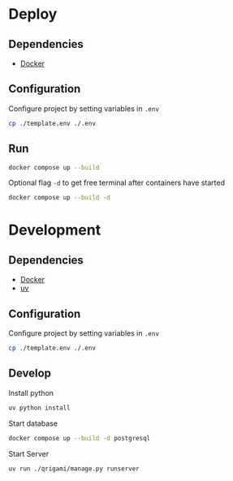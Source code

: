 # Deploy

## Dependencies

- [Docker](https://www.docker.com/)

## Configuration

Configure project by setting variables in `.env`

```bash
cp ./template.env ./.env
```

## Run

```bash
docker compose up --build
```

Optional flag `-d` to get free terminal after containers have started

```bash
docker compose up --build -d
```


# Development

## Dependencies

- [Docker](https://www.docker.com/)
- [uv](https://github.com/astral-sh/uv)

## Configuration

Configure project by setting variables in `.env`

```bash
cp ./template.env ./.env
```

## Develop

Install python

```bash
uv python install
```

Start database

```bash
docker compose up --build -d postgresql
```

Start Server

```bash
uv run ./qrigami/manage.py runserver
```
